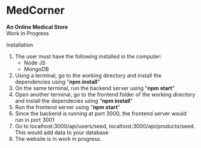 # MedCorner
<b>An Online Medical Store</b><br>
Work In Progress


Installation
1. The user must have the following installed in the computer:
    - Node JS 
    - MongoDB
2. Using a terminal, go to the working directory and install the dependencies using "<b>npm install</b>"
3. On the same terminal, run the backend server using "<b>npm start</b>"
4. Open another terminal, go to the frontend folder of the working directory and install the dependecies using "<b>npm install</b>" 
5. Run the frontend server using "<b>npm start</b>"
6. Since the backend is running at port 3000, the frontend server would run in port 3001
7. Go to localhost:3000/api/users/seed, localhost:3000/api/products/seed. This would add data to your database 
8. The website is in work in progress. 
